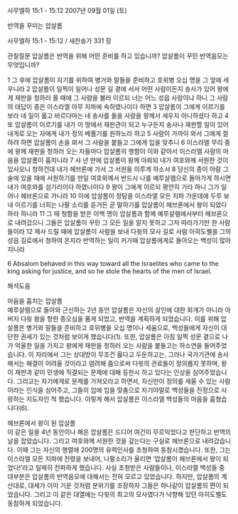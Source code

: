사무엘하 15:1 - 15:12 
2007년 09월 01일 (토)

반역을 꾸미는 압살롬



사무엘하 15:1 - 15:12 / 새찬송가 331 장


관찰질문
압살롬은 반역을 위해 어떤 준비를 하고 있습니까? 
압살롬이 꾸민 반역음모는 무엇입니까? 

1 그 후에 압살롬이 자기를 위하여 병거와 말들을 준비하고 호위병 오십 명을 그 앞에 세우니라 2 압살롬이 일찍이 일어나 성문 길 곁에 서서 어떤 사람이든지 송사가 있어 왕에게 재판을 청하러 올 때에 그 사람을 불러 이르되 너는 어느 성읍 사람이냐 하니 그 사람의 대답이 종은 이스라엘 아무 지파에 속하였나이다 하면 3 압살롬이 그에게 이르기를 보라 네 일이 옳고 바르다마는 네 송사를 들을 사람을 왕께서 세우지 아니하셨다 하고 
4 또 압살롬이 이르기를 내가 이 땅에서 재판관이 되고 누구든지 송사나 재판할 일이 있어 내게로 오는 자에게 내가 정의 베풀기를 원하노라 하고 5 사람이 가까이 와서 그에게 절하려 하면 압살롬이 손을 펴서 그 사람을 붙들고 그에게 입을 맞추니 6 이스라엘 무리 중에 왕께 재판을 청하러 오는 자들마다 압살롬의 행함이 이와 같아서 이스라엘 사람의 마음을 압살롬이 훔치니라 7 사 년 만에 압살롬이 왕께 아뢰되 내가 여호와께 서원한 것이 있사오니 청하건대 내가 헤브론에 가서 그 서원을 이루게 하소서 8 당신의 종이 아람 그술에 있을 때에 서원하기를 만일 여호와께서 반드시 나를 예루살렘으로 돌아가게 하시면 내가 여호와를 섬기리이다 하였나이다 
9 왕이 그에게 이르되 평안히 가라 하니 그가 일어나 헤브론으로 가니라 10 이에 압살롬이 정탐을 이스라엘 모든 지파 가운데에 두루 보내 이르기를 너희는 나팔 소리를 듣거든 곧 말하기를 압살롬이 헤브론에서 왕이 되었다 하라 하니라 11 그 때 청함을 받은 이백 명이 압살롬과 함께 예루살렘에서부터 헤브론으로 내려갔으니 그들은 압살롬이 꾸민 그 모든 일을 알지 못하고 그저 따라가기만 한 사람들이라 12 제사 드릴 때에 압살롬이 사람을 보내 다윗의 모사 길로 사람 아히도벨을 그의 성읍 길로에서 청하여 온지라 반역하는 일이 커가매 압살롬에게로 돌아오는 백성이 많아지니라  

6 Absalom behaved in this way toward all the Israelites who came to the king asking for justice, and so he stole the hearts of the men of Israel.

해석도움





마음을 훔치는 압살롬  
예루살렘으로 돌아와 근신하는 2년 동안 압살롬은 자신의 살인에 대한 회개가 아니라 아버지 다윗 왕을 향한 증오심을 품게 되었고, 반역을 계획하게 되었습니다. 이를 위해 압살롬은 병거와 말들을 준비하고 호위병을 오십 명이나 세움으로, 백성들에게 자신이 대단한 권세가 있는 것처럼 보이게 했습니다(1). 또한, 압살롬은 아침 일찍 성문 곁으로 나가 억울한 일을 가지고 왕에게 재판을 청하러 오는 사람을 붙들고는 하소연을 들어주었습니다. 이 자리에서 그는 상대방이 무조건 옳다고 두둔하고는, 그러나 국가기관에 송사해서는 해결이 어려울 것이라고 염려해 줌으로써 다윗의 관료들이 정의롭지 못하며, 왕이 재판과 같이 민생에 직결되는 문제에 대해 등한시 하고 있다는 인상을 심어주었습니다. 그리고는 자기에게로 문제를 가져오라고 하면서, 자신만이 정의를 세울 수 있는 사람이라는 인식을 심어주고, 그들의 입에 입을 맞춤으로 자기야말로 백성들을 진정으로 사랑하는 지도자인 척 했습니다. 이렇게 해서 압살롬은 이스라엘 백성들의 마음을 훔쳤습니다(6).     

헤브론에서 왕이 된 압살롬  
이 같은 일을 4년 동안이나 해온 압살롬은 드디어 여건이 무르익었다고 판단하고 반역의 날을 잡았습니다. 그리고 여호와께 서원한 것을 갚는다는 구실로 헤브론으로 내려갔습니다. 이때 그는 자신의 행렬에 200명의 유력인사를 초청하여 동참시켰습니다. 또한, 그는 이스라엘 모든 지파에 전령을 보내어, 나팔소리가 울리면 ‘압살롬이 헤브론에서 왕이 되었다!’라고 일제히 전파하게 했습니다. 사실 초청받은 사람들이나, 이스라엘 백성들 중 대부분은 압살롬의 반역음모에 대해서는 전혀 모르고 있었습니다. 하지만, 압살롬의 계산대로, 대세가 이미 기운 것처럼 분위기를 조장하자 그들은 하나같이 압살롬의 편이 되었습니다. 그리고 이 같은 대열에는 다윗의 최고의 모사였다가 낙향해 있던 아히도벨도 동참하게 되었습니다.